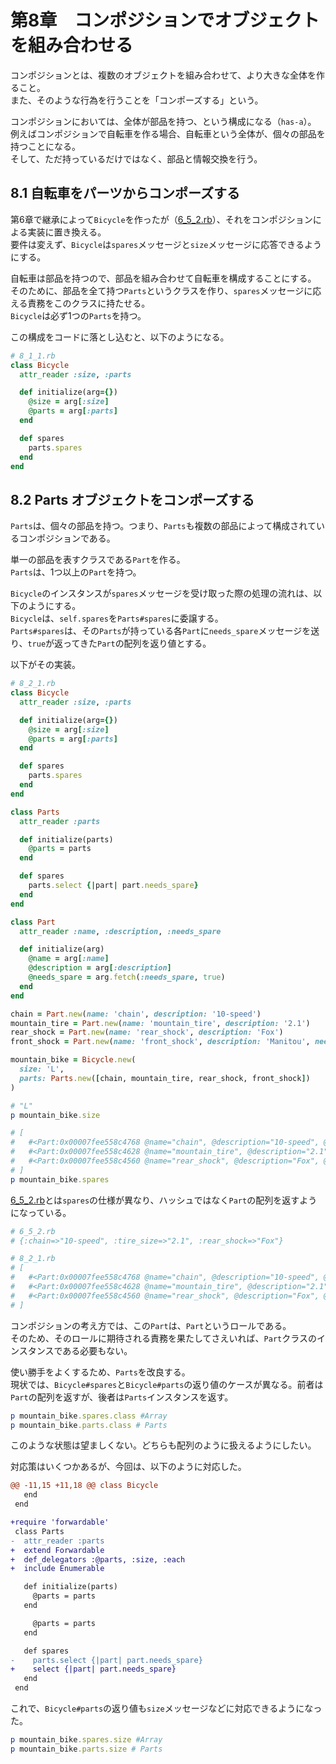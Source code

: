 # 第8章　コンポジションでオブジェクトを組み合わせる

コンポジションとは、複数のオブジェクトを組み合わせて、より大きな全体を作ること。  
また、そのような行為を行うことを「コンポーズする」という。

コンポジションにおいては、全体が部品を持つ、という構成になる（`has-a`）。  
例えばコンポジションで自転車を作る場合、自転車という全体が、個々の部品を持つことになる。  
そして、ただ持っているだけではなく、部品と情報交換を行う。

## 8.1 自転車をパーツからコンポーズする

第6章で継承によって`Bicycle`を作ったが（[6_5_2.rb](../chapter6/6_5_2.rb)）、それをコンポジションによる実装に置き換える。  
要件は変えず、`Bicycle`は`spares`メッセージと`size`メッセージに応答できるようにする。

自転車は部品を持つので、部品を組み合わせて自転車を構成することにする。  
そのために、部品を全て持つ`Parts`というクラスを作り、`spares`メッセージに応える責務をこのクラスに持たせる。  
`Bicycle`は必ず1つの`Parts`を持つ。

この構成をコードに落とし込むと、以下のようになる。

```ruby
# 8_1_1.rb
class Bicycle
  attr_reader :size, :parts

  def initialize(arg={})
    @size = arg[:size]
    @parts = arg[:parts]
  end

  def spares
    parts.spares
  end
end
```

## 8.2 Parts オブジェクトをコンポーズする

`Parts`は、個々の部品を持つ。つまり、`Parts`も複数の部品によって構成されているコンポジションである。

単一の部品を表すクラスである`Part`を作る。  
`Parts`は、1つ以上の`Part`を持つ。

`Bicycle`のインスタンスが`spares`メッセージを受け取った際の処理の流れは、以下のようにする。  
`Bicycle`は、`self.spares`を`Parts#spares`に委譲する。  
`Parts#spares`は、その`Parts`が持っている各`Part`に`needs_spare`メッセージを送り、`true`が返ってきた`Part`の配列を返り値とする。

以下がその実装。

```ruby
# 8_2_1.rb
class Bicycle
  attr_reader :size, :parts

  def initialize(arg={})
    @size = arg[:size]
    @parts = arg[:parts]
  end

  def spares
    parts.spares
  end
end

class Parts
  attr_reader :parts

  def initialize(parts)
    @parts = parts
  end

  def spares
    parts.select {|part| part.needs_spare}
  end
end

class Part
  attr_reader :name, :description, :needs_spare

  def initialize(arg)
    @name = arg[:name]
    @description = arg[:description]
    @needs_spare = arg.fetch(:needs_spare, true)
  end
end

chain = Part.new(name: 'chain', description: '10-speed')
mountain_tire = Part.new(name: 'mountain_tire', description: '2.1')
rear_shock = Part.new(name: 'rear_shock', description: 'Fox')
front_shock = Part.new(name: 'front_shock', description: 'Manitou', needs_spare: false)

mountain_bike = Bicycle.new(
  size: 'L',
  parts: Parts.new([chain, mountain_tire, rear_shock, front_shock])
)

# "L"
p mountain_bike.size

# [
#   #<Part:0x00007fee558c4768 @name="chain", @description="10-speed", @needs_spare=true>,
#   #<Part:0x00007fee558c4628 @name="mountain_tire", @description="2.1", @needs_spare=true>,
#   #<Part:0x00007fee558c4560 @name="rear_shock", @description="Fox", @needs_spare=true>
# ]
p mountain_bike.spares
```

[6_5_2.rb](../chapter6/6_5_2.rb)とは`spares`の仕様が異なり、ハッシュではなく`Part`の配列を返すようになっている。

```ruby
# 6_5_2.rb
# {:chain=>"10-speed", :tire_size=>"2.1", :rear_shock=>"Fox"}

# 8_2_1.rb
# [
#   #<Part:0x00007fee558c4768 @name="chain", @description="10-speed", @needs_spare=true>,
#   #<Part:0x00007fee558c4628 @name="mountain_tire", @description="2.1", @needs_spare=true>,
#   #<Part:0x00007fee558c4560 @name="rear_shock", @description="Fox", @needs_spare=true>
# ]
```

コンポジションの考え方では、この`Part`は、`Part`というロールである。  
そのため、そのロールに期待される責務を果たしてさえいれば、`Part`クラスのインスタンスである必要もない。

使い勝手をよくするため、`Parts`を改良する。  
現状では、`Bicycle#spares`と`Bicycle#parts`の返り値のケースが異なる。前者は`Part`の配列を返すが、後者は`Parts`インスタンスを返す。

```ruby
p mountain_bike.spares.class #Array
p mountain_bike.parts.class # Parts
```

このような状態は望ましくない。どちらも配列のように扱えるようにしたい。

対応策はいくつかあるが、今回は、以下のように対応した。

```diff
@@ -11,15 +11,18 @@ class Bicycle
   end
 end

+require 'forwardable'
 class Parts
-  attr_reader :parts
+  extend Forwardable
+  def_delegators :@parts, :size, :each
+  include Enumerable

   def initialize(parts)
     @parts = parts
   end

     @parts = parts
   end

   def spares
-    parts.select {|part| part.needs_spare}
+    select {|part| part.needs_spare}
   end
 end
```

これで、`Bicycle#parts`の返り値も`size`メッセージなどに対応できるようになった。

```ruby
p mountain_bike.spares.size #Array
p mountain_bike.parts.size # Parts
```
